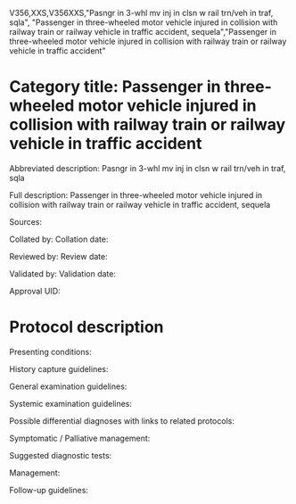 V356,XXS,V356XXS,"Pasngr in 3-whl mv inj in clsn w rail trn/veh in traf, sqla", "Passenger in three-wheeled motor vehicle injured in collision with railway train or railway vehicle in traffic accident, sequela","Passenger in three-wheeled motor vehicle injured in collision with railway train or railway vehicle in traffic accident"
# Category title: Passenger in three-wheeled motor vehicle injured in collision with railway train or railway vehicle in traffic accident

Abbreviated description: Pasngr in 3-whl mv inj in clsn w rail trn/veh in traf, sqla

Full description: Passenger in three-wheeled motor vehicle injured in collision with railway train or railway vehicle in traffic accident, sequela

Sources:

Collated by:
Collation date:

Reviewed by:
Review date:

Validated by:
Validation date:

Approval UID:

# Protocol description

Presenting conditions:

History capture guidelines:

General examination guidelines:

Systemic examination guidelines:

Possible differential diagnoses with links to related protocols:

Symptomatic / Palliative management:

Suggested diagnostic tests:

Management:

Follow-up guidelines:
